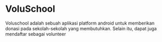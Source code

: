 # VoluSchool

Voluschool adalah sebuah aplikasi platform android untuk memberikan donasi pada sekolah-sekolah yang membutuhkan. 
Selain itu, dapat juga mendaftar sebagai volunteer

